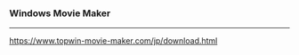### Windows Movie Maker
---
https://www.topwin-movie-maker.com/jp/download.html

```
```

```
```

```
```


